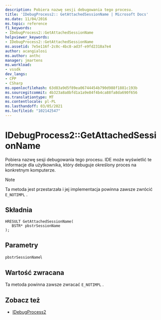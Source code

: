 ```yaml
---
description: Pobiera nazwę sesji debugowania tego procesu.
title: 'IDebugProcess2:: GetAttachedSessionName | Microsoft Docs'
ms.date: 11/04/2016
ms.topic: reference
f1_keywords:
- IDebugProcess2::GetAttachedSessionName
helpviewer_keywords:
- IDebugProcess2::GetAttachedSessionName
ms.assetid: 7e5e116f-2c0c-4bc8-ad3f-e9fd2318a7e4
author: acangialosi
ms.author: anthc
manager: jmartens
ms.workload:
- vssdk
dev_langs:
- CPP
- CSharp
ms.openlocfilehash: 63d83a9d5f89ea06744454b790d988f1881c193b
ms.sourcegitcommit: 4b323a8a8bfd1a1a9e84f4b4ca88fa8da690f656
ms.translationtype: MT
ms.contentlocale: pl-PL
ms.lasthandoff: 03/05/2021
ms.locfileid: "102142547"
---
```

# <a name="idebugprocess2getattachedsessionname"></a>IDebugProcess2::GetAttachedSessionName
Pobiera nazwę sesji debugowania tego procesu. IDE może wyświetlić te informacje dla użytkownika, który debuguje określony proces na konkretnym komputerze.

> [!NOTE]
> Ta metoda jest przestarzała i jej implementacja powinna zawsze zwrócić `E_NOTIMPL` .

## <a name="syntax"></a>Składnia

```
HRESULT GetAttachedSessionName(
   BSTR* pbstrSessionName
);
```

## <a name="parameters"></a>Parametry
`pbstrSessionName`\

## <a name="return-value"></a>Wartość zwracana
 Ta metoda powinna zawsze zwracać `E_NOTIMPL` .

## <a name="see-also"></a>Zobacz też
- [IDebugProcess2](../../../extensibility/debugger/reference/idebugprocess2.md)
